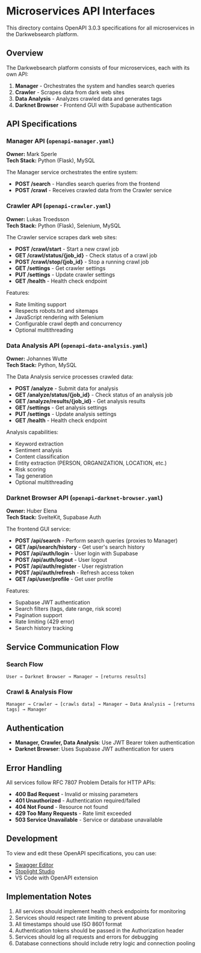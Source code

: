 # Microservices API Interfaces

This directory contains OpenAPI 3.0.3 specifications for all microservices in the Darkwebsearch platform.

## Overview

The Darkwebsearch platform consists of four microservices, each with its own API:

1. **Manager** - Orchestrates the system and handles search queries
2. **Crawler** - Scrapes data from dark web sites
3. **Data Analysis** - Analyzes crawled data and generates tags
4. **Darknet Browser** - Frontend GUI with Supabase authentication

## API Specifications

### Manager API (`openapi-manager.yaml`)
**Owner:** Mark Sperle  
**Tech Stack:** Python (Flask), MySQL

The Manager service orchestrates the entire system:
- **POST /search** - Handles search queries from the frontend
- **POST /crawl** - Receives crawled data from the Crawler service

### Crawler API (`openapi-crawler.yaml`)
**Owner:** Lukas Troedsson  
**Tech Stack:** Python (Flask), Selenium, MySQL

The Crawler service scrapes dark web sites:
- **POST /crawl/start** - Start a new crawl job
- **GET /crawl/status/{job_id}** - Check status of a crawl job
- **POST /crawl/stop/{job_id}** - Stop a running crawl job
- **GET /settings** - Get crawler settings
- **PUT /settings** - Update crawler settings
- **GET /health** - Health check endpoint

Features:
- Rate limiting support
- Respects robots.txt and sitemaps
- JavaScript rendering with Selenium
- Configurable crawl depth and concurrency
- Optional multithreading

### Data Analysis API (`openapi-data-analysis.yaml`)
**Owner:** Johannes Wutte  
**Tech Stack:** Python, MySQL

The Data Analysis service processes crawled data:
- **POST /analyze** - Submit data for analysis
- **GET /analyze/status/{job_id}** - Check status of an analysis job
- **GET /analyze/results/{job_id}** - Get analysis results
- **GET /settings** - Get analysis settings
- **PUT /settings** - Update analysis settings
- **GET /health** - Health check endpoint

Analysis capabilities:
- Keyword extraction
- Sentiment analysis
- Content classification
- Entity extraction (PERSON, ORGANIZATION, LOCATION, etc.)
- Risk scoring
- Tag generation
- Optional multithreading

### Darknet Browser API (`openapi-darknet-browser.yaml`)
**Owner:** Huber Elena  
**Tech Stack:** SvelteKit, Supabase Auth

The frontend GUI service:
- **POST /api/search** - Perform search queries (proxies to Manager)
- **GET /api/search/history** - Get user's search history
- **POST /api/auth/login** - User login with Supabase
- **POST /api/auth/logout** - User logout
- **POST /api/auth/register** - User registration
- **POST /api/auth/refresh** - Refresh access token
- **GET /api/user/profile** - Get user profile

Features:
- Supabase JWT authentication
- Search filters (tags, date range, risk score)
- Pagination support
- Rate limiting (429 error)
- Search history tracking

## Service Communication Flow

### Search Flow
```
User → Darknet Browser → Manager → [returns results]
```

### Crawl & Analysis Flow
```
Manager → Crawler → [crawls data] → Manager → Data Analysis → [returns tags] → Manager
```

## Authentication

- **Manager, Crawler, Data Analysis**: Use JWT Bearer token authentication
- **Darknet Browser**: Uses Supabase JWT authentication for users

## Error Handling

All services follow RFC 7807 Problem Details for HTTP APIs:
- **400 Bad Request** - Invalid or missing parameters
- **401 Unauthorized** - Authentication required/failed
- **404 Not Found** - Resource not found
- **429 Too Many Requests** - Rate limit exceeded
- **503 Service Unavailable** - Service or database unavailable

## Development

To view and edit these OpenAPI specifications, you can use:
- [Swagger Editor](https://editor.swagger.io/)
- [Stoplight Studio](https://stoplight.io/studio)
- VS Code with OpenAPI extension

## Implementation Notes

1. All services should implement health check endpoints for monitoring
2. Services should respect rate limiting to prevent abuse
3. All timestamps should use ISO 8601 format
4. Authentication tokens should be passed in the Authorization header
5. Services should log all requests and errors for debugging
6. Database connections should include retry logic and connection pooling
